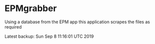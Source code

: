 # EPMgrabber
Using a database from the EPM app this application scrapes the files as required


Latest backup: Sun Sep 8 11:16:01 UTC 2019
